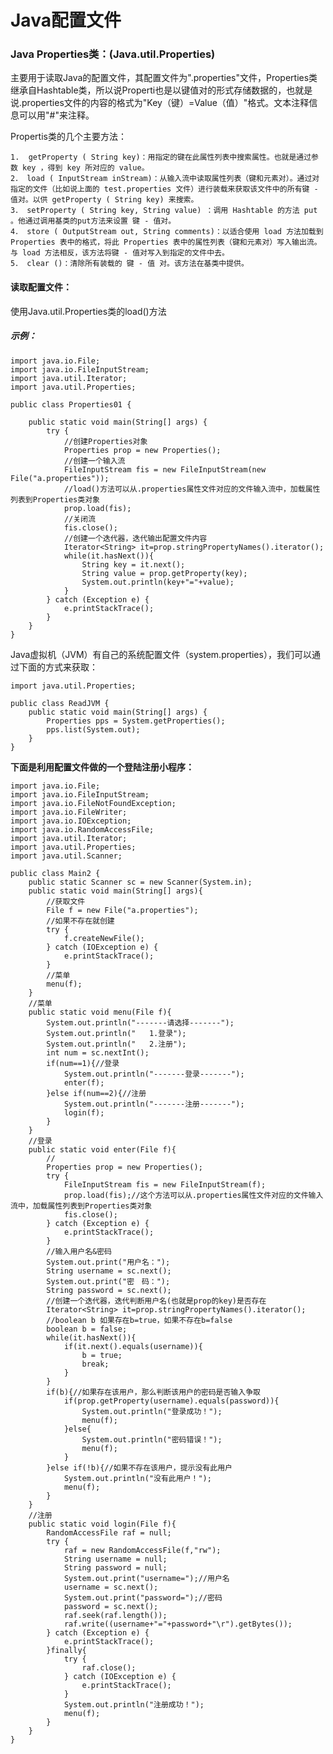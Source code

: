 # Java配置文件
### Java Properties类：(Java.util.Properties)
主要用于读取Java的配置文件，其配置文件为".properties"文件，Properties类继承自Hashtable类，所以说Properti也是以键值对的形式存储数据的，也就是说.properties文件的内容的格式为"Key（键）=Value（值）"格式。文本注释信息可以用"#"来注释。

Propertis类的几个主要方法：

    1.  getProperty ( String key)：用指定的键在此属性列表中搜索属性。也就是通过参数 key ，得到 key 所对应的 value。
    2． load ( InputStream inStream)：从输入流中读取属性列表（键和元素对）。通过对指定的文件（比如说上面的 test.properties 文件）进行装载来获取该文件中的所有键 - 值对。以供 getProperty ( String key) 来搜索。
    3． setProperty ( String key, String value) ：调用 Hashtable 的方法 put 。他通过调用基类的put方法来设置 键 - 值对。
    4． store ( OutputStream out, String comments)：以适合使用 load 方法加载到 Properties 表中的格式，将此 Properties 表中的属性列表（键和元素对）写入输出流。与 load 方法相反，该方法将键 - 值对写入到指定的文件中去。
    5． clear ()：清除所有装载的 键 - 值 对。该方法在基类中提供。

#### 读取配置文件：
使用Java.util.Properties类的load()方法
##### 示例： 
    import java.io.File;
    import java.io.FileInputStream;
    import java.util.Iterator;
    import java.util.Properties;

    public class Properties01 {

    	public static void main(String[] args) {
    		try {
    			//创建Properties对象
    			Properties prop = new Properties();
    			//创建一个输入流
    			FileInputStream fis = new FileInputStream(new File("a.properties"));
    			//load()方法可以从.properties属性文件对应的文件输入流中，加载属性列表到Properties类对象
    			prop.load(fis);
    			//关闭流
    			fis.close();
    			//创建一个迭代器，迭代输出配置文件内容
    			Iterator<String> it=prop.stringPropertyNames().iterator();
    			while(it.hasNext()){
    				String key = it.next();
    				String value = prop.getProperty(key);
    				System.out.println(key+"="+value);
    			}
    		} catch (Exception e) {
    			e.printStackTrace();
    		}
    	}
    }
    
Java虚拟机（JVM）有自己的系统配置文件（system.properties），我们可以通过下面的方式来获取：


    import java.util.Properties;
    
    public class ReadJVM {
        public static void main(String[] args) {
            Properties pps = System.getProperties();
            pps.list(System.out);
        }
    }

**下面是利用配置文件做的一个登陆注册小程序：**

    import java.io.File;
    import java.io.FileInputStream;
    import java.io.FileNotFoundException;
    import java.io.FileWriter;
    import java.io.IOException;
    import java.io.RandomAccessFile;
    import java.util.Iterator;
    import java.util.Properties;
    import java.util.Scanner;
    
    public class Main2 {
    	public static Scanner sc = new Scanner(System.in);
    	public static void main(String[] args){
    		//获取文件
    		File f = new File("a.properties");
    		//如果不存在就创建
    		try {
    			f.createNewFile();
    		} catch (IOException e) {
    			e.printStackTrace();
    		}
    		//菜单
    		menu(f);
    	}
    	//菜单
    	public static void menu(File f){
    		System.out.println("-------请选择-------");
    		System.out.println("   1.登录");
    		System.out.println("   2.注册");
    		int num = sc.nextInt();
    		if(num==1){//登录
    			System.out.println("-------登录-------");
    			enter(f);
    		}else if(num==2){//注册
    			System.out.println("-------注册-------");
    			login(f);
    		}
    	}
    	//登录
    	public static void enter(File f){
    		//
    		Properties prop = new Properties();
    		try {
    			FileInputStream fis = new FileInputStream(f);
    			prop.load(fis);//这个方法可以从.properties属性文件对应的文件输入流中，加载属性列表到Properties类对象
    			fis.close();
    		} catch (Exception e) {
    			e.printStackTrace();
    		}
    		//输入用户名&密码
    		System.out.print("用户名：");
    		String username = sc.next();
    		System.out.print("密　码：");
    		String password = sc.next();
    		//创建一个迭代器，迭代判断用户名(也就是prop的key)是否存在
    		Iterator<String> it=prop.stringPropertyNames().iterator();
    		//boolean b 如果存在b=true，如果不存在b=false
    		boolean b = false;
    		while(it.hasNext()){
    			if(it.next().equals(username)){
    				b = true;
    				break;
    			}
    		}
    		if(b){//如果存在该用户，那么判断该用户的密码是否输入争取
    			if(prop.getProperty(username).equals(password)){
    				System.out.println("登录成功！");
    				menu(f);
    			}else{
    				System.out.println("密码错误！");
    				menu(f);
    			}
    		}else if(!b){//如果不存在该用户，提示没有此用户
    			System.out.println("没有此用户！");
    			menu(f);
    		}
    	}
    	//注册
    	public static void login(File f){
    		RandomAccessFile raf = null;
    		try {
    			raf = new RandomAccessFile(f,"rw");
    			String username = null;
    			String password = null;
    			System.out.print("username=");//用户名
    			username = sc.next();
    			System.out.print("password=");//密码
    			password = sc.next();
    			raf.seek(raf.length());
    			raf.write((username+"="+password+"\r").getBytes());
    		} catch (Exception e) {
    			e.printStackTrace();
    		}finally{
    			try {
    				raf.close();
    			} catch (IOException e) {
    				e.printStackTrace();
    			}
    			System.out.println("注册成功！");
    			menu(f);
    		}
    	}
    }
